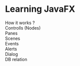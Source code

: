 # Learning JavaFX
How it works ? <br>
Controlls (Nodes) <br>
Panes<br>
Scenes<br>
Events<br>
Alerts<br>
Dialog<br>
DB relation<br>

